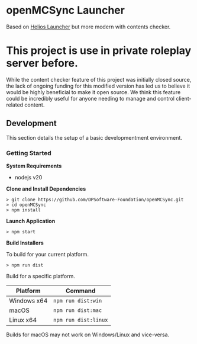 
# openMCSync Launcher
Based on [Helios Launcher](https://github.com/dscalzi/HeliosLauncher) but more modern with contents checker.

# This project is use in private roleplay server before.

While the content checker feature of this project was initially closed source, the lack of ongoing funding for this modified version has led us to believe it would be highly beneficial to make it open source. We think this feature could be incredibly useful for anyone needing to manage and control client-related content.

## Development

This section details the setup of a basic developmentment environment.

### Getting Started

**System Requirements**

- nodejs v20

**Clone and Install Dependencies**
```console
> git clone https://github.com/DPSoftware-Foundation/openMCSync.git
> cd openMCSync
> npm install
```

**Launch Application**
```console
> npm start
```

**Build Installers**

To build for your current platform.

```console
> npm run dist
```

Build for a specific platform.

| Platform    | Command              |
| ----------- | -------------------- |
| Windows x64 | `npm run dist:win`   |
| macOS       | `npm run dist:mac`   |
| Linux x64   | `npm run dist:linux` |

Builds for macOS may not work on Windows/Linux and vice-versa.
